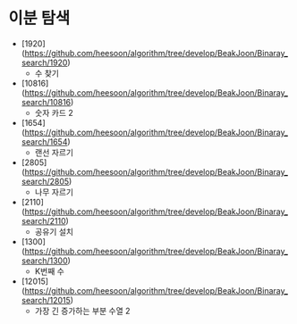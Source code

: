 이분 탐색
==========================================================================================
* [1920] (https://github.com/heesoon/algorithm/tree/develop/BeakJoon/Binaray_search/1920)
  * 수 찾기
* [10816] (https://github.com/heesoon/algorithm/tree/develop/BeakJoon/Binaray_search/10816)
  * 숫자 카드 2
* [1654] (https://github.com/heesoon/algorithm/tree/develop/BeakJoon/Binaray_search/1654)
  * 랜선 자르기
* [2805] (https://github.com/heesoon/algorithm/tree/develop/BeakJoon/Binaray_search/2805)
  * 나무 자르기
* [2110] (https://github.com/heesoon/algorithm/tree/develop/BeakJoon/Binaray_search/2110)
  * 공유기 설치
* [1300] (https://github.com/heesoon/algorithm/tree/develop/BeakJoon/Binaray_search/1300)
  * K번째 수
* [12015] (https://github.com/heesoon/algorithm/tree/develop/BeakJoon/Binaray_search/12015)
  * 가장 긴 증가하는 부분 수열 2